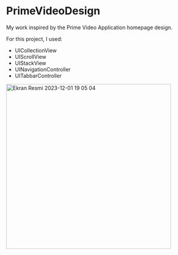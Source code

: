# PrimeVideoDesign

My work inspired by the Prime Video Application homepage design.

 For this project, I used:
- UICollectionView
- UIScrollView
- UIStackView
- UINavigationController
- UITabbarController
  
<img width="444" alt="Ekran Resmi 2023-12-01 19 05 04" src="https://github.com/ezgikrhnn/PrimeVideoDesign/assets/109277079/1f70e136-4562-4356-91d3-864931e9a29f">
